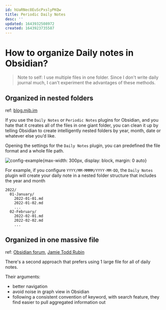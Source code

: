 ```yaml
---
id: hUaRNec8EuScPxslyPKQw
title: Periodic Daily Notes
desc: ''
updated: 1643932508972
created: 1643923735587
---
```

# How to organize Daily notes in Obsidian?

> Note to self: I use multiple files in one folder. Since I don't write daily journal much, I can't experiment the advantages of these methods.

## Organized in nested folders
ref: [blog.mjb.im](https://blog.mjb.im/nested-daily-note-folders-in-obsidian)

If you use the `Daily Notes` or `Periodic Notes` plugins for Obsidian, and you hate that it creates all of the files in one giant folder, you can clean it up by telling Obsidian to create intelligently nested folders by year, month, date or whatever else you’d like.

Opening the settings for the `Daily Notes` plugin, you can predefined the file format and a whole file path.

![config-example](https://i.snap.as/N3N6CBBu.png){max-width: 300px, display: block, margin: 0 auto}

For example, if you configure `YYYY/MM-MMMM/YYYY-MM-DD`, the `Daily Notes` plugin will create your daily note in a nested folder structure that includes the year and month
```text
2022/
  01-January/
    2022-01-01.md
    2022-01-02.md
    ...
  02-February/
    2022-02-01.md
    2022-02-02.md
    ...
```

## Organized in one massive file
ref: [Obsidian forum](https://forum.obsidian.md/t/one-single-massive-daily-note-instead-of-a-note-per-day/31660), [Jamie Todd Rubin](https://jamierubin.net/2022/01/25/practically-paperless-with-obsidian-episode-15-daily-notes-as-an-index-to-my-life/)

There's a second approach that prefers using 1 large file for all of daily notes. 

Their arguments:
- better navigation
- avoid noise in graph view in Obsidian
- following a consistent convention of keyword, with search feature, they find easier to pull aggregated information out
